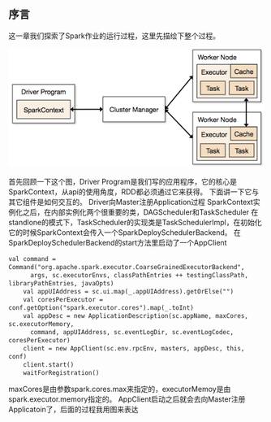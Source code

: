## 序言

这一章我们探索了Spark作业的运行过程，这里先描绘下整个过程。

![](/assets/212359414114202.png)

首先回顾一下这个图，Driver Program是我们写的应用程序，它的核心是SparkContext，从api的使用角度，RDD都必须通过它来获得。
下面讲一下它与其它组件是如何交互的。
Driver向Master注册Application过程
SparkContext实例化之后，在内部实例化两个很重要的类，DAGScheduler和TaskScheduler
在standlone的模式下，TaskScheduler的实现类是TaskSchedulerImpl，在初始化它的时候SparkContext会传入一个SparkDeploySchedulerBackend。
在SparkDeploySchedulerBackend的start方法里启动了一个AppClient
```
val command = Command("org.apache.spark.executor.CoarseGrainedExecutorBackend",
      args, sc.executorEnvs, classPathEntries ++ testingClassPath, libraryPathEntries, javaOpts)
    val appUIAddress = sc.ui.map(_.appUIAddress).getOrElse("")
    val coresPerExecutor = conf.getOption("spark.executor.cores").map(_.toInt)
    val appDesc = new ApplicationDescription(sc.appName, maxCores, sc.executorMemory,
      command, appUIAddress, sc.eventLogDir, sc.eventLogCodec, coresPerExecutor)
    client = new AppClient(sc.env.rpcEnv, masters, appDesc, this, conf)
    client.start()
    waitForRegistration()
```

maxCores是由参数spark.cores.max来指定的，executorMemoy是由spark.executor.memory指定的。
AppClient启动之后就会去向Master注册Applicatoin了，后面的过程我用图来表达